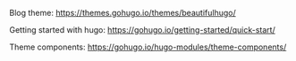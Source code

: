 Blog theme: https://themes.gohugo.io/themes/beautifulhugo/

Getting started with hugo: https://gohugo.io/getting-started/quick-start/

Theme components: https://gohugo.io/hugo-modules/theme-components/
